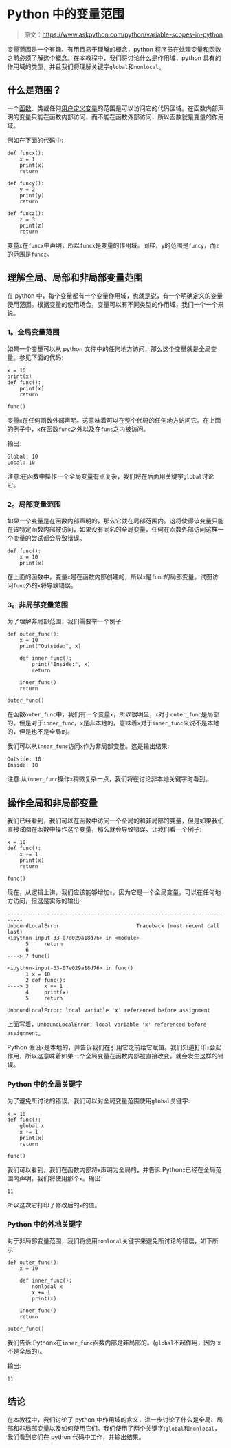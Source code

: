 # Python 中的变量范围

> 原文：<https://www.askpython.com/python/variable-scopes-in-python>

变量范围是一个有趣、有用且易于理解的概念，python 程序员在处理变量和函数之前必须了解这个概念。在本教程中，我们将讨论什么是作用域，python 具有的作用域的类型，并且我们将理解关键字`global`和`nonlocal`。

## 什么是范围？

一个[函数](https://www.askpython.com/python/examples/functional-programming-introduction)、类或任何[用户定义变量](https://www.askpython.com/python/python-variables)的范围是可以访问它的代码区域。在函数内部声明的变量只能在函数内部访问，而不能在函数外部访问，所以函数就是变量的作用域。

例如在下面的代码中:

```
def funcx():
    x = 1
    print(x)
    return

def funcy():
    y = 2
    print(y)
    return

def funcz():
    z = 3
    print(z)
    return

```

变量`x`在`funcx`中声明，所以`funcx`是变量的作用域。同样，`y`的范围是`funcy`，而`z`的范围是`funcz`。

## 理解全局、局部和非局部变量范围

在 python 中，每个变量都有一个变量作用域，也就是说，有一个明确定义的变量使用范围。根据变量的使用场合，变量可以有不同类型的作用域，我们一个一个来说。

### 1。全局变量范围

如果一个变量可以从 python 文件中的任何地方访问，那么这个变量就是全局变量。参见下面的代码:

```
x = 10
print(x)
def func():
    print(x)
    return

func()

```

变量`x`在任何函数外部声明。这意味着可以在整个代码的任何地方访问它。在上面的例子中，`x`在函数`func`之外以及在`func`之内被访问。

输出:

```
Global: 10
Local: 10
```

注意:在函数中操作一个全局变量有点复杂，我们将在后面用关键字`global`讨论它。

### 2。局部变量范围

如果一个变量是在函数内部声明的，那么它就在局部范围内。这将使得该变量只能在该特定函数内部被访问，如果没有同名的全局变量，任何在函数外部访问这样一个变量的尝试都会导致错误。

```
def func():
    x = 10
    print(x)

```

在上面的函数中，变量`x`是在函数内部创建的，所以`x`是`func`的局部变量。试图访问`func`外的`x`将导致错误。

### 3。非局部变量范围

为了理解非局部范围，我们需要举一个例子:

```
def outer_func():
    x = 10
    print("Outside:", x)

    def inner_func():
        print("Inside:", x)
        return

    inner_func()
    return

outer_func()

```

在函数`outer_func`中，我们有一个变量`x`，所以很明显，`x`对于`outer_func`是局部的。但是对于`inner_func`，`x`是非本地的，意味着`x`对于`inner_func`来说不是本地的，但是也不是全局的。

我们可以从`inner_func`访问`x`作为非局部变量。这是输出结果:

```
Outside: 10
Inside: 10
```

注意:从`inner_func`操作`x`稍微复杂一点，我们将在讨论非本地关键字时看到。

## 操作全局和非局部变量

我们已经看到，我们可以在函数中访问一个全局的和非局部的变量，但是如果我们直接试图在函数中操作这个变量，那么就会导致错误。让我们看一个例子:

```
x = 10
def func():
    x += 1
    print(x)
    return

func()

```

现在，从逻辑上讲，我们应该能够增加`x`，因为它是一个全局变量，可以在任何地方访问，但这是实际的输出:

```
---------------------------------------------------------------------------
UnboundLocalError                         Traceback (most recent call last)
<ipython-input-33-07e029a18d76> in <module>
      5     return
      6 
----> 7 func()

<ipython-input-33-07e029a18d76> in func()
      1 x = 10
      2 def func():
----> 3     x += 1
      4     print(x)
      5     return

UnboundLocalError: local variable 'x' referenced before assignment
```

上面写着，`UnboundLocalError: local variable 'x' referenced before assignment`。

Python 假设`x`是本地的，并告诉我们在引用它之前给它赋值。我们知道打印`x`会起作用，所以这意味着如果一个全局变量在函数内部被直接改变，就会发生这样的错误。

### Python 中的全局关键字

为了避免所讨论的错误，我们可以对全局变量范围使用`global`关键字:

```
x = 10
def func():
    global x
    x += 1
    print(x)
    return

func()

```

我们可以看到，我们在函数内部将`x`声明为全局的，并告诉 Python`x`已经在全局范围内声明，我们将使用那个`x`。输出:

```
11
```

所以这次它打印了修改后的`x`的值。

### Python 中的外地关键字

对于非局部变量范围，我们将使用`nonlocal`关键字来避免所讨论的错误，如下所示:

```
def outer_func():
    x = 10

    def inner_func():
        nonlocal x
        x += 1
        print(x)

    inner_func()
    return

outer_func()

```

我们告诉 Python`x`在`inner_func`函数内部是非局部的。(`global`不起作用，因为 x 不是全局的)。

输出:

```
11
```

## 结论

在本教程中，我们讨论了 python 中作用域的含义，进一步讨论了什么是全局、局部和非局部变量以及如何使用它们。我们使用了两个关键字:`global`和`nonlocal`，我们看到它们在 python 代码中工作，并输出结果。